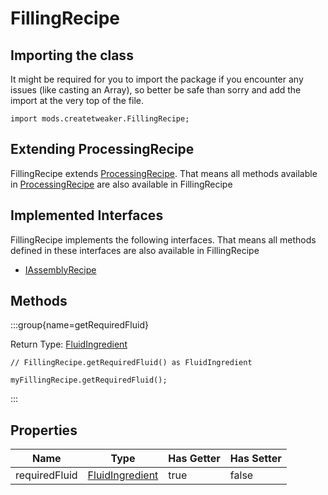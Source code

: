 # FillingRecipe

## Importing the class

It might be required for you to import the package if you encounter any issues (like casting an Array), so better be safe than sorry and add the import at the very top of the file.
```zenscript
import mods.createtweaker.FillingRecipe;
```


## Extending ProcessingRecipe

FillingRecipe extends [ProcessingRecipe](/mods/CreateTweaker/recipe/type/ProcessingRecipe). That means all methods available in [ProcessingRecipe](/mods/CreateTweaker/recipe/type/ProcessingRecipe) are also available in FillingRecipe

## Implemented Interfaces
FillingRecipe implements the following interfaces. That means all methods defined in these interfaces are also available in FillingRecipe

- [IAssemblyRecipe](/mods/CreateTweaker/recipe/type/IAssemblyRecipe)

## Methods

:::group{name=getRequiredFluid}

Return Type: [FluidIngredient](/mods/CreateTweaker/FluidIngredient)

```zenscript
// FillingRecipe.getRequiredFluid() as FluidIngredient

myFillingRecipe.getRequiredFluid();
```

:::


## Properties

|     Name      |                          Type                          | Has Getter | Has Setter |
|---------------|--------------------------------------------------------|------------|------------|
| requiredFluid | [FluidIngredient](/mods/CreateTweaker/FluidIngredient) | true       | false      |

